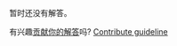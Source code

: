 
暂时还没有解答。

有兴趣[贡献你的解答](https://github.com/BFEdev/BFE.dev-solutions/blob/main/question/when-do-we-need-to-use-non-strict-mode_zh.md)吗? [Contribute guideline](https://github.com/BFEdev/BFE.dev-solutions#how-to-contribute)
